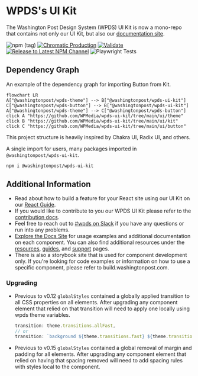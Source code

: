# WPDS's UI Kit

The Washington Post Design System (WPDS) UI Kit is now a mono-repo that contains not only our UI Kit, but also our [documentation site](https://build.washingtonpost.com).

![npm (tag)](https://img.shields.io/npm/v/@washingtonpost/wpds-ui-kit/latest) [![Chromatic Production](https://github.com/WPMedia/wpds-ui-kit/actions/workflows/chromatic-prod.yml/badge.svg)](https://github.com/WPMedia/wpds-ui-kit/actions/workflows/chromatic-prod.yml) [![Validate](https://github.com/WPMedia/wpds-ui-kit/actions/workflows/validation.yml/badge.svg)](https://github.com/WPMedia/wpds-ui-kit/actions/workflows/validation.yml) [![Release to Latest NPM Channel](https://github.com/WPMedia/wpds-ui-kit/actions/workflows/latest-release.yml/badge.svg)](https://github.com/WPMedia/wpds-ui-kit/actions/workflows/latest-release.yml) ![Playwright Tests](https://github.com/WPMedia/wpds-ui-kit/actions/workflows/playwright.yml/badge.svg)

## Dependency Graph

An example of the dependency graph for importing Button from Kit.

```mermaid
flowchart LR
A["@washingtonpost/wpds-theme"] --> B["@washingtonpost/wpds-ui-kit"]
C["@washingtonpost/wpds-button"] --> B["@washingtonpost/wpds-ui-kit"]
A["@washingtonpost/wpds-theme"] --> C["@washingtonpost/wpds-button"]
click A "https://github.com/WPMedia/wpds-ui-kit/tree/main/ui/theme"
click B "https://github.com/WPMedia/wpds-ui-kit/tree/main/ui/kit"
click C "https://github.com/WPMedia/wpds-ui-kit/tree/main/ui/button"
```

This project structure is heavily inspired by Chakra UI, Radix UI, and others.

A single import for users, many packages imported in `@washingtonpost/wpds-ui-kit`.

```bash
npm i @washingtonpost/wpds-ui-kit
```

## Additional Information

- Read about how to build a feature for your React site using our UI Kit on our [React Guide](https://build.washingtonpost.com/resources/guides/react-guide).
- If you would like to contribute to you our WPDS UI Kit please refer to the [contribution docs](docs/CONTRIBUTING.md).
- Feel free to reach out to [#wpds on Slack](https://washpost.slack.com/archives/C01FWHF12BG) if you have any questions or run into any problems.
- [Explore the Docs Site](https://build.washingtonpost.com) for usage examples and additional documentation on each component. You can also find additional resources under the [resources](https://build.washingtonpost.com/resources), [guides](https://build.washingtonpost.com/resources/guides), and [support](https://build.washingtonpost.com/support) pages.
- There is also a storybook site that is used for component development only. If you're looking for code examples or information on how to use a specific component, please refer to build.washingtonpost.com.

### Upgrading

- Previous to v0.12 `globalStyles` contained a globally applied transition to all CSS properties on all elements. After upgrading any component element that relied on that transition will need to apply one locally using wpds theme variables.
  ```javascript
  transition: theme.transitions.allFast,
  // or
  transition: `background ${theme.transitions.fast} ${theme.transitions.inOut`
  ```
- Previous to v0.15 `globalStyles` contained a global removal of margin and padding for all elements. After upgrading any component element that relied on having that spacing removed will need to add spacing rules with styles local to the component.

